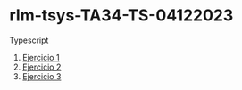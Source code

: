# rlm-tsys-TA34-TS-04122023
Typescript
1. [Ejercicio 1](https://robertiki2001.github.io/rlm-tsys-TA34-TS-04122023/Ej1/)
2. [Ejercicio 2](https://robertiki2001.github.io/rlm-tsys-TA34-TS-04122023/Ej2/)
3. [Ejercicio 3](https://robertiki2001.github.io/rlm-tsys-TA34-TS-04122023/Ej3/)

